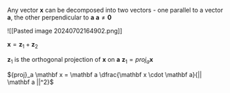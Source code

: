 Any vector $\mathbf x$ can be decomposed into two vectors - one parallel to a vector $\mathbf a$, the other perpendicular to $\mathbf a$
	$\mathbf a \neq \mathbf 0$

![[Pasted image 20240702164902.png]]

$\mathbf x = \mathbf z_1 + \mathbf z_2$

$\mathbf z_1$ is the orthogonal projection of $\mathbf x$ on $\mathbf a$
$\mathbf z_1 = {proj}_a \mathbf x$

${proj}_a \mathbf x = \mathbf a \dfrac{\mathbf x \cdot \mathbf a}{|| \mathbf a ||^2}$

